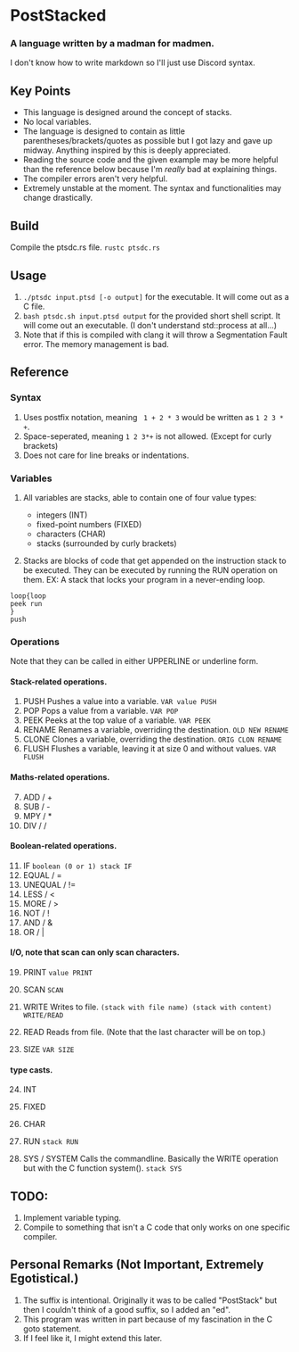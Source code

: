 # PostStacked

### A language written by a madman for madmen.
I don't know how to write markdown so I'll just use Discord syntax.

## Key Points

* This language is designed around the concept of stacks.
* No local variables.
* The language is designed to contain as little parentheses/brackets/quotes as possible but I got lazy and gave up midway. Anything inspired by this is deeply appreciated.
* Reading the source code and the given example may be more helpful than the reference below because I'm *really* bad at explaining things.
* The compiler errors aren't very helpful.
* Extremely unstable at the moment. The syntax and functionalities may change drastically.

## Build

Compile the ptsdc.rs file.
` rustc ptsdc.rs `

## Usage

1. ` ./ptsdc input.ptsd [-o output] ` for the executable. It will come out as a C file.
2. ` bash ptsdc.sh input.ptsd output ` for the provided short shell script. It will come out an executable. (I don't understand std::process at all...)
3. Note that if this is compiled with clang it will throw a Segmentation Fault error. The memory management is bad.


## Reference

### Syntax

1. Uses postfix notation, meaning ` 1 + 2 * 3` would be written as ` 1 2 3 * + `.
2. Space-seperated, meaning ` 1 2 3*+ ` is not allowed. (Except for curly brackets)
3. Does not care for line breaks or indentations.

### Variables

1. All variables are stacks, able to contain one of four value types:
    * integers (INT)
    * fixed-point numbers (FIXED)
    * characters (CHAR)
    * stacks (surrounded by curly brackets)

2. Stacks are blocks of code that get appended on the instruction stack to be executed. They can be executed by running the RUN operation on them.
EX: A stack that locks your program in a never-ending loop.
```
loop{loop
peek run
}
push
```

### Operations
Note that they can be called in either UPPERLINE or underline form.

#### Stack-related operations.
1. PUSH Pushes a value into a variable. ` VAR value PUSH `
2. POP Pops a value from a variable. ` VAR POP `
3. PEEK Peeks at the top value of a variable. ` VAR PEEK `
4. RENAME Renames a variable, overriding the destination. ` OLD NEW RENAME `
5. CLONE Clones a variable, overriding the destination. ` ORIG CLON RENAME `
6. FLUSH Flushes a variable, leaving it at size 0 and without values. ` VAR FLUSH `

#### Maths-related operations.
7. ADD / +
8. SUB / -
9. MPY / *
10. DIV / /

#### Boolean-related operations.
11. IF ` boolean (0 or 1) stack IF `
12. EQUAL / =
13. UNEQUAL / !=
14. LESS / <
15. MORE / >
16. NOT / !
17. AND / &
18. OR / |

#### I/O, note that scan can only scan characters.
19. PRINT ` value PRINT `
20. SCAN ` SCAN `
21. WRITE Writes to file. ` (stack with file name) (stack with content) WRITE/READ `
22. READ Reads from file. (Note that the last character will be on top.)

23. SIZE ` VAR SIZE `

#### type casts.
24. INT
25. FIXED
26. CHAR

27. RUN ` stack RUN `
28. SYS / SYSTEM Calls the commandline. Basically the WRITE operation but with the C function system(). ` stack SYS `

## TODO:
1. Implement variable typing.
2. Compile to something that isn't a C code that only works on one specific compiler.

## Personal Remarks (Not Important, Extremely Egotistical.)

1. The suffix is intentional. Originally it was to be called "PostStack" but then I couldn't think of a good suffix, so I added an "ed".
2. This program was written in part because of my fascination in the C goto statement.
3. If I feel like it, I might extend this later.
